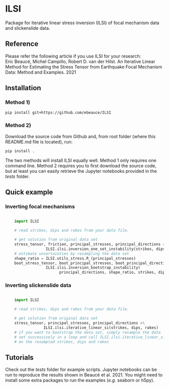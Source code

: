 # ILSI
Package for iterative linear stress inversion (ILSI) of focal mechanism data and slickenslide data.

## Reference
Please refer the following article if you use ILSI for your research:<br>
Eric Beaucé, Michel Campillo, Robert D. van der Hilst. An Iterative Linear Method for Estimating the Stress Tensor from Earthquake Focal Mechanism Data: Method and Examples. 2021

## Installation

### Method 1)

    pip install git+https://github.com/ebeauce/ILSI

### Method 2)

Download the source code from Github and, from root folder (where this README.md file is located), run:
    
    pip install .

The two methods will install ILSI equally well. Method 1 only requires one command line. Method 2 requires you to first download the source code, but at least you can easily retrieve the Jupyter notebooks provided in the *tests* folder.

## Quick example

### Inverting focal mechanisms

```python

    import ILSI

    # read strikes, dips and rakes from your data file.

    # get solution from original data set
    stress_tensor, friction, principal_stresses, principal_directions =\
                  ILSI.ilsi.inversion_one_set_instability(strikes, dips, rakes)
    # estimate uncertainties by resampling the data set
    shape_ratio = ILSI.utils_stress.R_(principal_stresses)
    boot_stress_tensor, boot_principal_stresses, boot_principal_directions =\
                  ILSI.ilsi.inversion_bootstrap_instability(
                        principal_directions, shape_ratio, strikes, dips, rakes, friction)
```

### Inverting slickenslide data

```python

    import ILSI

    # read strikes, dips and rakes from your data file.

    # get solution from original data set
    stress_tensor, principal_stresses, principal_directions =\
                 ILSI.ilsi.iterative_linear_si(strikes, dips, rakes)
    # if you want to bootstrap the data set, simply resample the data
    # set successively in a loop and call ILSI.ilsi.iterative_linear_si
    # on the resampled strikes, dips and rakes
```

## Tutorials
Check out the *tests* folder for example scripts. Jupyter notebooks can be run to reproduce the results shown in Beaucé et al. 2021. You might need to install some extra packages to run the examples (*e.g.* seaborn or h5py).

